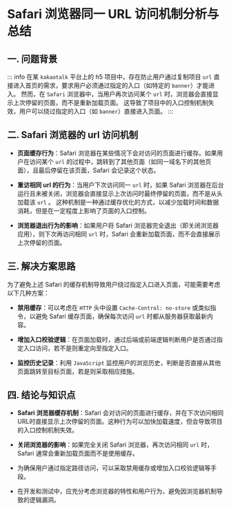 # Safari 浏览器同一 URL 访问机制分析与总结

## 一. 问题背景
::: info
在某 `kakaotalk` 平台上的 h5 项目中，存在防止用户通过复制项目 `url` 直接进入首页的需求，要求用户必须通过指定的入口（如特定的 `banner`）才能进入。
然而，在 `Safari` 浏览器中，当用户再次访问某个 `url` 时，浏览器会直接显示上次停留的页面，而不是重新加载页面。
这导致了项目中的入口控制机制失效，用户可以绕过指定的入口（如 `banner`）直接进入页面。
:::

## 二. Safari 浏览器的 url 访问机制
- **页面缓存行为**：Safari 浏览器在某些情况下会对访问的页面进行缓存。如果用户在访问某个 `url` 的过程中，跳转到了其他页面（如同一域名下的其他页面），且最后停留在该页面，Safari 会记录这个状态。

- **重访相同 url 的行为**：当用户下次访问同一 `url` 时，如果 Safari 浏览器在后台运行且未被关闭，浏览器会直接显示上次访问时最终停留的页面，而不是从头加载该 `url` 。
这种机制是一种通过缓存优化的方式，以减少加载时间和数据消耗，但是在一定程度上影响了页面的入口控制。

- **浏览器退出行为的影响**：如果用户将 Safari 浏览器完全退出（即关闭浏览器应用），则下次再访问相同 `url` 时，Safari 会重新加载页面，而不会直接展示上次停留的页面。

## 三. 解决方案思路
为了避免上述 Safari 的缓存机制导致用户绕过指定入口进入页面，可能需要考虑以下几种方案：

- **禁用缓存**：可以考虑在 `HTTP` 头中设置 `Cache-Control: no-store` 或类似指令，以避免 Safari 缓存页面，确保每次访问 `url` 时都从服务器获取最新内容。

- **增加入口校验逻辑**：在页面加载时，通过后端或前端逻辑判断用户是否通过指定入口访问，若不是则重定向至指定入口。

- **监控历史记录**：利用 `JavaScript` 监控用户的浏览历史，判断是否直接从其他页面跳转至目标页面，若是则采取相应措施。

## 四. 结论与知识点
- **Safari 浏览器缓存机制**：Safari 会对访问的页面进行缓存，并在下次访问相同URL时直接显示上次停留的页面。这种行为可以加快加载速度，但会导致项目的入口控制机制失效。

- **关闭浏览器的影响**：如果完全关闭 Safari 浏览器，再次访问相同 `url` 时，Safari 通常会重新加载页面而不是使用缓存。

- 为确保用户通过指定路径访问，可以采取禁用缓存或增加入口校验逻辑等手段。

- 在开发和测试中，应充分考虑浏览器的特性和用户行为，避免因浏览器机制导致的逻辑漏洞。



